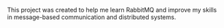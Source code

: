 This project was created to help me learn RabbitMQ and improve my skills in message-based communication and distributed systems.
